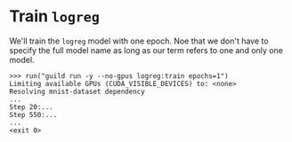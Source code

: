 # Train `logreg`

We'll train the `logreg` model with one epoch. Noe that we
don't have to specify the full model name as long as our term refers
to one and only one model.

    >>> run("guild run -y --no-gpus logreg:train epochs=1")
    Limiting available GPUs (CUDA_VISIBLE_DEVICES) to: <none>
    Resolving mnist-dataset dependency
    ...
    Step 20:...
    Step 550:...
    ...
    <exit 0>

